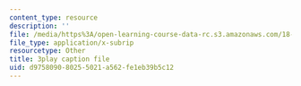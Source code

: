 ```yaml
---
content_type: resource
description: ''
file: /media/https%3A/open-learning-course-data-rc.s3.amazonaws.com/18-06sc-linear-algebra-fall-2011/d975809080255021a562fe1eb39b5c12_h0m2tsmSPTI.vtt
file_type: application/x-subrip
resourcetype: Other
title: 3play caption file
uid: d9758090-8025-5021-a562-fe1eb39b5c12
---
```

